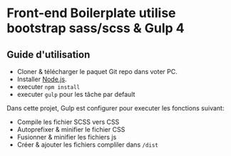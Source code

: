 # Front-end Boilerplate utilise bootstrap sass/scss & Gulp 4

## Guide d'utilisation

* Cloner & télécharger le paquet Git repo dans voter PC.
* Installer [Node.js](https://nodejs.org/).
* executer `npm install` 
* executer `gulp` pour les tâche par default

Dans cette projet, Gulp est configurer pour executer les fonctions suivant: 

* Compile les fichier SCSS vers CSS
* Autoprefixer & minifier le fichier CSS
* Fusionner & minifier les fichiers js 
* Créer & ajouter les fichiers compliler dans `/dist`
 
